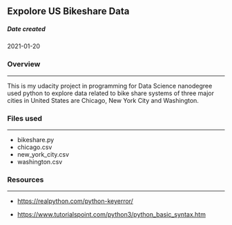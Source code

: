 ## Expolore US Bikeshare Data

##### Date created

2021-01-20

### Overview

---

This is my udacity project in programming for Data Science nanodegree used python to explore data related to bike share systems of three major cities in United States are Chicago, New York City and Washington.

### Files used

---

- bikeshare.py
- chicago.csv
- new_york_city.csv
- washington.csv

### Resources

---

- https://realpython.com/python-keyerror/

- https://www.tutorialspoint.com/python3/python_basic_syntax.htm
